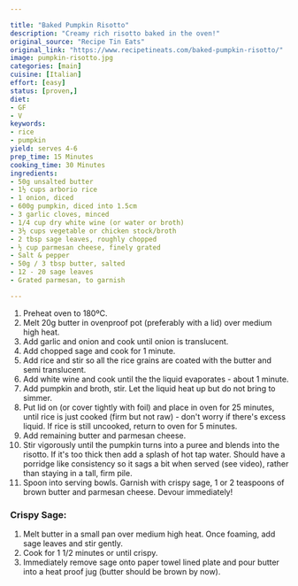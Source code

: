 ```yaml
---

title: "Baked Pumpkin Risotto"
description: "Creamy rich risotto baked in the oven!"
original_source: "Recipe Tin Eats"
original_link: "https://www.recipetineats.com/baked-pumpkin-risotto/"
image: pumpkin-risotto.jpg
categories: [main]
cuisine: [Italian]
effort: [easy]  
status: [proven,]
diet:
- GF
- V
keywords:
- rice
- pumpkin
yield: serves 4-6
prep_time: 15 Minutes
cooking_time: 30 Minutes
ingredients:
- 50g unsalted butter
- 1½ cups arborio rice
- 1 onion, diced
- 600g pumpkin, diced into 1.5cm
- 3 garlic cloves, minced
- 1/4 cup dry white wine (or water or broth)
- 3½ cups vegetable or chicken stock/broth
- 2 tbsp sage leaves, roughly chopped
- ½ cup parmesan cheese, finely grated
- Salt & pepper
- 50g / 3 tbsp butter, salted
- 12 - 20 sage leaves
- Grated parmesan, to garnish

---
```


1. Preheat oven to 180ºC.
1. Melt 20g butter in ovenproof pot (preferably with a lid) over medium high heat.
1. Add garlic and onion and cook until onion is translucent.
1. Add chopped sage and cook for 1 minute.
1. Add rice and stir so all the rice grains are coated with the butter and semi translucent.
1. Add white wine and cook until the the liquid evaporates - about 1 minute.
1. Add pumpkin and broth, stir. Let the liquid heat up but do not bring to simmer.
1. Put lid on (or cover tightly with foil) and place in oven for 25 minutes, until rice is just cooked (firm but not raw) - don't worry if there's excess liquid. If rice is still uncooked, return to oven for 5 minutes.
1. Add remaining butter and parmesan cheese.
1. Stir vigorously until the pumpkin turns into a puree and blends into the risotto. If it's too thick then add a splash of hot tap water. Should have a porridge like consistency so it sags a bit when served (see video), rather than staying in a tall, firm pile.
1. Spoon into serving bowls. Garnish with crispy sage, 1 or 2 teaspoons of brown butter and parmesan cheese. Devour immediately!

### Crispy Sage:
1. Melt butter in a small pan over medium high heat. Once foaming, add sage leaves and stir gently.
1. Cook for 1 1/2 minutes or until crispy.
1. Immediately remove sage onto paper towel lined plate and pour butter into a heat proof jug (butter should be brown by now).
